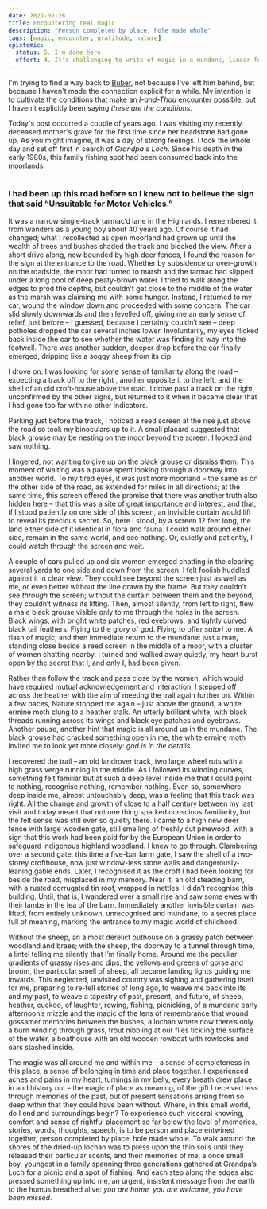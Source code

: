 ```yaml
---
date: 2021-02-26
title: Encountering real magic
description: "Person completed by place, hole made whole"
tags: [magic, encounter, gratitude, nature]
epistemic:
  status: 5. I'm done here.
  effort: 4. It's challenging to write of magic in a mundane, linear fashion
---
```


I'm trying to find a way back to [Buber](/posts/i-and-thou/), not because I've left him behind, but because I haven't made the connection explicit for a while. My intention is to cultivate the conditions that make an _I-and-Thou_ encounter possible, but I haven't explicitly been saying _these are the conditions_.

Today's post occurred a couple of years ago. I was visiting my recently deceased mother's grave for the first time since her headstone had gone up. As you might imagine, it was a day of strong feelings. I took the whole day and set off first in search of _Grandpa's Loch_. Since his death in the early 1980s, this family fishing spot had been consumed back into the moorlands.

---

### I had been up this road before so I knew not to believe the sign that said “Unsuitable for Motor Vehicles.”

It was a narrow single-track tarmac’d lane in the Highlands. I remembered it from wanders as a young boy about 40 years ago. Of course it had changed; what I recollected as open moorland had grown up until the wealth of trees and bushes shaded the track and blocked the view. After a short drive along, now bounded by high deer fences, I found the reason for the sign at the entrance to the road. Whether by subsidence or over-growth on the roadside, the moor had turned to marsh and the tarmac had slipped under a long pool of deep peaty-brown water. I tried to walk along the edges to prod the depths, but couldn’t get close to the middle of the water as the marsh was claiming me with some hunger. Instead, I returned to my car, wound the window down and proceeded with some concern. The car slid slowly downwards and then levelled off, giving me an early sense of relief, just before – I guessed, because I certainly couldn’t see – deep potholes dropped the car several inches lower. Involuntarily, my eyes flicked back inside the car to see whether the water was finding its way into the footwell. There was another sudden, deeper drop before the car finally emerged, dripping like a soggy sheep from its dip.

I drove on. I was looking for some sense of familiarity along the road – expecting a track off to the right , another opposite it to the left, and the shell of an old croft-house above the road. I drove past a track on the right, unconfirmed by the other signs, but returned to it when it became clear that I had gone too far with no other indicators.

Parking just before the track, I noticed a reed screen at the rise just above the road so took my binoculars up to it. A small placard suggested that black grouse may be nesting on the moor beyond the screen. I looked and saw nothing.

<!--
I have been curious about magic for as long as I can remember. Not the conjurors and prestidigitators of 70s TV or Las Vegas shows, but the real stuff – the magic that thins the veil between my daily preoccupations and the glory of universal creation. In retrospect, this day was a magical day – of a dozen little coincidences that, considered together, carried meaning.
-->

I lingered, not wanting to give up on the black grouse or dismiss them. This moment of waiting was a pause spent looking through a doorway into another world. To my tired eyes, it was just more moorland – the same as on the other side of the road, as extended for miles in all directions; at the same time, this screen offered the promise that there was another truth also hidden here – that this was a site of great importance and interest, and that, if I stood patiently on one side of this screen, an invisible curtain would lift to reveal its precious secret. So, here I stood, by a screen 12 feet long, the land either side of it identical in flora and fauna. I could walk around either side, remain in the same world, and see nothing. Or, quietly and patiently, I could watch through the screen and wait.

A couple of cars pulled up and six women emerged chatting in the clearing several yards to one side and down from the screen. I felt foolish huddled against it in clear view. They could see beyond the screen just as well as me, or even better without the line drawn by the frame. But they couldn’t see _through_ the screen; without the curtain between them and the beyond, they couldn’t witness its lifting. Then, almost silently, from left to right, flew a male black grouse visible only to me through the holes in the screen. Black wings, with bright white patches, red eyebrows, and tightly curved black tail feathers. Flying to the glory of god. Flying to offer _satori_ to me. A flash of magic, and then immediate return to the mundane: just a man, standing close beside a reed screen in the middle of a moor, with a cluster of women chatting nearby. I turned and walked away quietly, my heart burst open by the secret that I, and only I, had been given.

Rather than follow the track and pass close by the women, which would have required mutual acknowledgement and interaction, I stepped off across the heather with the aim of meeting the trail again further on. Within a few paces, Nature stopped me again – just above the ground, a white ermine moth clung to a heather stalk. An utterly brilliant white, with black threads running across its wings and black eye patches and eyebrows. Another pause, another hint that magic is all around us in the mundane. The black grouse had cracked something open in me; the white ermine moth invited me to look yet more closely: _god is in the details_.

I recovered the trail – an old landrover track, two large wheel ruts with a high grass verge running in the middle. As I followed its winding curves, something felt familiar but at such a deep level inside me that I could point to nothing, recognise nothing, remember nothing. Even so, somewhere deep inside me, almost untouchably deep, was a feeling that this track was right. All the change and growth of close to a half century between my last visit and today meant that not one thing sparked conscious familiarity, but the felt sense was still ever so quietly there. I came to a high new deer fence with large wooden gate, still smelling of freshly cut pinewood, with a sign that this work had been paid for by the European Union in order to safeguard indigenous highland woodland. I knew to go through. Clambering over a second gate, this time a five-bar farm gate, I saw the shell of a two-storey crofthouse, now just window-less stone walls and dangerously-leaning gable ends. Later, I recognised it as the croft I had been looking for beside the road, misplaced in my memory. Near it, an old steading barn, with a rusted corrugated tin roof, wrapped in nettles. I didn’t recognise this building. Until, that is, I wandered over a small rise and saw some ewes with their lambs in the lea of the barn. Immediately another invisible curtain was lifted, from entirely unknown, unrecognised and mundane, to a secret place full of meaning, marking the entrance to my magic world of childhood.

Without the sheep, an almost derelict outhouse on a grassy patch between woodland and braes; with the sheep, the doorway to a tunnel through time, a lintel telling me silently that I’m finally home. Around me the peculiar gradients of grassy rises and dips, the yellows and greens of gorse and broom, the particular smell of sheep, all became landing lights guiding me inwards. This neglected, unvisited country was sighing and gathering itself for me, preparing to re-tell stories of long ago, to weave me back into its and my past, to weave a tapestry of past, present, and future, of sheep, heather, cuckoo, of laughter, rowing, fishing, picnicking, of a mundane early afternoon’s mizzle and the magic of the lens of remembrance that wound gossamer memories between the bushes, a lochan where now there’s only a burn winding through grass, trout nibbling at our flies tickling the surface of the water, a boathouse with an old wooden rowboat with rowlocks and oars stashed inside.

The magic was all around me and within me – a sense of completeness in this place, a sense of belonging in time and place together. I experienced aches and pains in my heart, turnings in my belly, every breath drew place in and history out – the magic of place as meaning, of the gift I received less through memories of the past, but of present sensations arising from so deep within that they could have been without. Where, in this small world, do I end and surroundings begin? To experience such visceral knowing, comfort and sense of rightful placement so far below the level of memories, stories, words, thoughts, speech, is to be person and place entwined together, person completed by place, hole made whole. To walk around the shores of the dried-up lochan was to press upon the thin soils until they released their particular scents, and their memories of me, a once small boy, youngest in a family spanning three generations gathered at Grandpa’s Loch for a picnic and a spot of fishing. And each step along the edges also pressed something up into me, an urgent, insistent message from the earth to the humus breathed alive: _you are home, you are welcome, you have been missed_.

